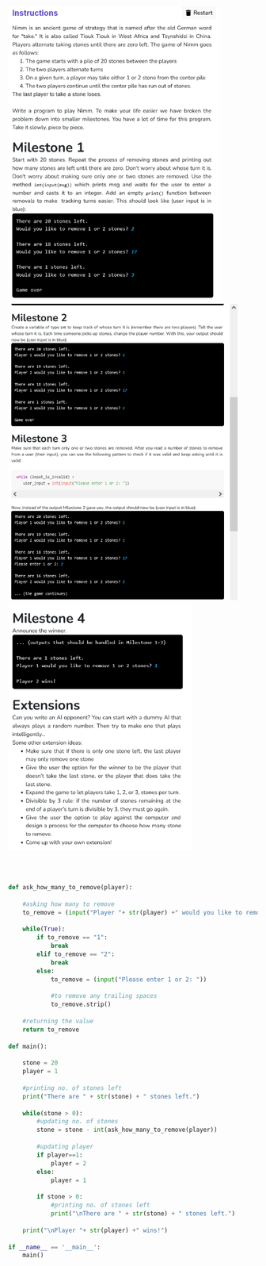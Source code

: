<img align="left" src="Images/The_Game_of_Nimm_1.png" height="600"> <img src="Images/The_Game_of_Nimm_3.png" height="600"> <img src="Images/The_Game_of_Nimm_2.png" height="500">

<br/>

```python

def ask_how_many_to_remove(player):

    #asking how many to remove
    to_remove = (input("Player "+ str(player) +" would you like to remove 1 or 2 stones? "))

    while(True):
        if to_remove == "1":
            break
        elif to_remove == "2":
            break
        else:
            to_remove = (input("Please enter 1 or 2: "))

            #to remove any trailing spaces
            to_remove.strip()

    #returning the value
    return to_remove

def main():

    stone = 20
    player = 1

    #printing no. of stones left
    print("There are " + str(stone) + " stones left.")

    while(stone > 0):
        #updating no. of stones
        stone = stone - int(ask_how_many_to_remove(player))

        #updating player
        if player==1:
            player = 2
        else:
            player = 1

        if stone > 0:
            #printing no. of stones left
            print("\nThere are " + str(stone) + " stones left.")

    print("\nPlayer "+ str(player) +" wins!")

if __name__ == '__main__':
    main()
```


